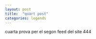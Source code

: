 ```yaml
---
layout: post
title:  "quart post"
categories: legends
---
```

 
cuarta prova per el segon feed del site 444
